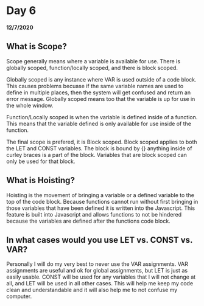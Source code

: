 # Day 6
__12/7/2020__

## What is Scope?

Scope generally means where a variable is available for use. There is globally scoped, function/locally scoped, and there is block scoped.

Globally scoped is any instance where VAR is used outside of a code block. This causes problems becuase if the same variable names are used to define in multiple places, then the system will get confused and return an error message. Globally scoped means too that the variable is up for use in the whole window.

Function/Locally scoped is when the variable is defined inside of a function. This means that the variable defined is only available for use inside of the function.

The final scope is prefered, it is Block scoped. Block scoped applies to both the LET and CONST variables. The block is bound by {} anything inside of curley braces is a part of the block. Variables that are block scoped can only be used for that block.


## What is Hoisting?

Hoisting is the movement of bringing a variable or a defined variable to the top of the code block. Because functions cannot run without first bringing in those variables that have been defined it is written into the Javascript. This feature is built into Javascript and allows functions to not be hindered because the variables are defined after the functions code block.


## In what cases would you use LET vs. CONST vs. VAR?

Personally I will do my very best to never use the VAR assignments. VAR assignments are useful and ok for global assignments, but LET is just as easily usable. CONST will be used for any variables that I will not change at all, and LET will be used in all other cases. This will help me keep my code clean and understandable and it will also help me to not confuse my computer.
